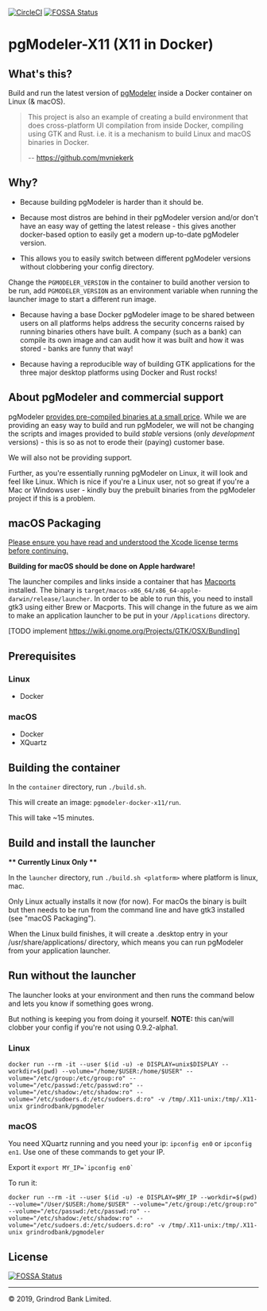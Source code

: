 [![CircleCI](https://circleci.com/gh/GrindrodBank/pgmodeler-x11.svg?style=svg)](https://circleci.com/gh/GrindrodBank/pgmodeler-x11)
[![FOSSA Status](https://app.fossa.io/api/projects/git%2Bgithub.com%2FGrindrodBank%2Fpgmodeler-x11.svg?type=shield)](https://app.fossa.io/projects/git%2Bgithub.com%2FGrindrodBank%2Fpgmodeler-x11?ref=badge_shield)

# pgModeler-X11 (X11 in Docker)

## What's this?
Build and run the latest version of [pgModeler](https://pgmodeler.io/) inside a  Docker container on Linux (& macOS).


> This project is also an example of creating a build environment that does
> cross-platform UI compilation from inside Docker, compiling using GTK and
> Rust. i.e. it is a mechanism to build Linux and macOS binaries in Docker.
>  
> -- https://github.com/mvniekerk

## Why?

* Because building pgModeler is harder than it should be.

* Because most distros are behind in their pgModeler version and/or don't have an easy way of getting the latest release - this gives another docker-based option to easily get a modern up-to-date pgModeler version. 

* This allows you to easily switch between different pgModeler versions without clobbering your config directory. 
  
Change the `PGMODELER_VERSION` in the container to build another version to be run, add `PGMODELER_VERSION` as an environment variable when running the launcher image to start a different run image.

* Because having a base Docker pgModeler image to be shared between users on all platforms helps address the security concerns raised by running binaries others have built. A company (such as a bank) can compile its own image and can audit how it was built and how it was stored - banks are funny that way!

* Because having a reproducible way of building GTK applications for the three major desktop platforms using Docker and Rust rocks!

## About pgModeler and commercial support
pgModeler [provides pre-compiled binaries at a small price](https://pgmodeler.io/download?purchase=true).
While we are providing an easy way to build and run pgModeler, we will not be changing the scripts and images provided to build *stable* versions (only *development* versions) - this is so as not to erode their (paying) customer base.

We will also not be providing support. 

Further, as you're essentially running pgModeler on Linux, it will look and feel like Linux. Which is nice if you're a Linux user, not so great if you're a Mac or Windows user - kindly buy the prebuilt binaries from the pgModeler project if this is a problem.

## macOS Packaging
[ Please ensure you have read and understood the Xcode license terms before continuing.](https://www.apple.com/legal/sla/docs/xcode.pdf)

**Building for macOS should be done on Apple hardware!**

The launcher compiles and links inside a container that has [Macports](https://www.macports.org/) installed.  The binary is `target/macos-x86_64/x86_64-apple-darwin/release/launcher`.  In order to be able to run this, you need to install gtk3 using either Brew or Macports. This will change in the future as we aim to make an application launcher to be put in your `/Applications` directory. 

[TODO implement https://wiki.gnome.org/Projects/GTK/OSX/Bundling] 


## Prerequisites
### Linux
* Docker

### macOS
* Docker
* XQuartz

## Building the container

In the `container` directory, run `./build.sh`.

This will create an image: `pgmodeler-docker-x11/run`.

This will take ~15 minutes.

## Build and install the launcher
**\*\* Currently Linux Only \*\***

In the `launcher` directory, run `./build.sh <platform>` where platform is linux, mac.

Only Linux actually installs it now (for now). For macOs the binary is built but then needs to be run from the command line and have gtk3 installed (see "macOS Packaging").

When the Linux build finishes, it will create a .desktop entry in your /usr/share/applications/ directory, which means you can run pgModeler from your application launcher.

## Run without the launcher
The launcher looks at your environment and then runs the command below and lets you know if something goes wrong. 

But nothing is keeping you from doing it yourself.
**NOTE:**  this can/will clobber your config if you're not using 0.9.2-alpha1.
### Linux
`docker run --rm -it --user $(id -u) -e DISPLAY=unix$DISPLAY --workdir=$(pwd) --volume="/home/$USER:/home/$USER" --volume="/etc/group:/etc/group:ro" --volume="/etc/passwd:/etc/passwd:ro" --volume="/etc/shadow:/etc/shadow:ro" --volume="/etc/sudoers.d:/etc/sudoers.d:ro" -v /tmp/.X11-unix:/tmp/.X11-unix grindrodbank/pgmodeler`

### macOS
You need XQuartz running and you need your ip: `ipconfig en0` or `ipconfig en1`. Use one of these commands to get your IP.

Export it ```export MY_IP=`ipconfig en0` ```

To run it:

`docker run --rm -it --user $(id -u) -e DISPLAY=$MY_IP --workdir=$(pwd) --volume="/User/$USER:/home/$USER" --volume="/etc/group:/etc/group:ro" --volume="/etc/passwd:/etc/passwd:ro" --volume="/etc/shadow:/etc/shadow:ro" --volume="/etc/sudoers.d:/etc/sudoers.d:ro" -v /tmp/.X11-unix:/tmp/.X11-unix grindrodbank/pgmodeler`


## License
[![FOSSA Status](https://app.fossa.io/api/projects/git%2Bgithub.com%2FGrindrodBank%2Fpgmodeler-x11.svg?type=large)](https://app.fossa.io/projects/git%2Bgithub.com%2FGrindrodBank%2Fpgmodeler-x11?ref=badge_large)

---
&copy; 2019, Grindrod Bank Limited.
